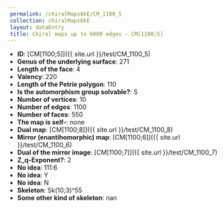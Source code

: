 ```yaml
--- 
 permalink: /chiralMaps6kE/CM_1100_5 
 collection: chiralMaps6kE
 layout: dataEntry
 title: Chiral maps up to 6000 edges - CM[1100;5]
---
```


- **ID**: [CM[1100;5]]({{ site.url }}/test/CM_1100_5)
- **Genus of the underlying surface**: 271
- **Length of the face**: 4
- **Valency**: 220
- **Length of the Petrie polygon**: 110
- **Is the automorphism group solvable?**: S
- **Number of vertices**: 10
- **Number of edges**: 1100
- **Number of faces**: 550
- **The map is self-**: none
- **Dual map**: [CM[1100;8]]({{ site.url }}/test/CM_1100_8)
- **Mirror (enantihomorphic) map**: [CM[1100;6]]({{ site.url }}/test/CM_1100_6)
- **Dual of the mirror image**: [CM[1100;7]]({{ site.url }}/test/CM_1100_7)
- **Z_q-Exponent?**: 2
- **No idea**:  111:6
- **No idea**: Y
- **No idea**: N
- **Skeleton**: Sk(10;3)^55
- **Some other kind of skeleton**: nan
